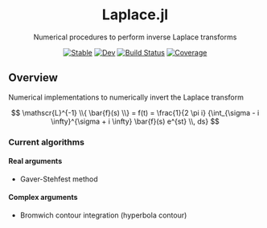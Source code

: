 <h1 align="center">
Laplace.jl
</h1>
<p align="center">Numerical procedures to perform inverse Laplace transforms
  
 <div align="center">


[![Stable](https://img.shields.io/badge/docs-stable-blue.svg)](https://heltonmc.github.io/Laplace.jl/stable)
[![Dev](https://img.shields.io/badge/docs-dev-blue.svg)](https://heltonmc.github.io/Laplace.jl/dev)
[![Build Status](https://github.com/heltonmc/Laplace.jl/workflows/CI/badge.svg)](https://github.com/heltonmc/Laplace.jl/actions)
[![Coverage](https://codecov.io/gh/heltonmc/Laplace.jl/branch/master/graph/badge.svg)](https://codecov.io/gh/heltonmc/Laplace.jl)
 
</div>  
  
## Overview

Numerical implementations to numerically invert the Laplace transform

$$ \mathscr{L}^{-1} \\{ \bar{f}(s) \\} = f(t) = \frac{1}{2 \pi i} {\int_{\sigma - i \infty}^{\sigma + i \infty} \bar{f}(s) e^{st} \\, ds} $$

### Current algorithms

#### Real arguments
- Gaver-Stehfest method

#### Complex arguments
- Bromwich contour integration (hyperbola contour)
